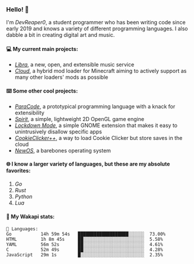 ### Hello! 👋

I'm _DevReaper0_, a student programmer who has been writing code since early 2019 and knows a variety of different programming languages. I also dabble a bit in creating digital art and music.

#### 💻 My current main projects:

-   _[Libra](https://github.com/LibraMusic)_, a new, open, and extensible music service
-   _[Cloud](https://github.com/CloudLoaderMC/CloudLoader)_, a hybrid mod loader for Minecraft aiming to actively support as many other loaders' mods as possible

#### ⌨️ Some other cool projects:

-   _[ParaCode](https://github.com/ParaCodeLang/ParaCode)_, a prototypical programming language with a knack for extensibility
-   _[Spirit](https://gitlab.com/DevReaper0/SpiritEngine)_, a simple, lightweight 2D OpenGL game engine
-   _[Lockdown Mode](https://github.com/DevReaper0/GNOME-LockdownMode)_, a simple GNOME extension that makes it easy to unintrusively disallow specific apps
-   _[CookieClicker++](https://github.com/DevReaper0/CookieClickerPlusPlus)_, a way to load Cookie Clicker but store saves in the cloud
-   _[NewOS](https://github.com/DevReaper0/NewOS)_, a barebones operating system

#### 🌐 I know a larger variety of languages, but these are my absolute favorites:

1. _Go_
2. _Rust_
3. _Python_
4. _Lua_

#### 📡 My Wakapi stats:

```text
💾 Languages:
Go           14h 59m 54s   ███████████████████░░░░░░  73.00%
HTML         1h 8m 45s     ██░░░░░░░░░░░░░░░░░░░░░░░  5.58%
YAML         56m 52s       ██░░░░░░░░░░░░░░░░░░░░░░░  4.61%
C            52m 49s       ██░░░░░░░░░░░░░░░░░░░░░░░  4.28%
JavaScript   29m 1s        █░░░░░░░░░░░░░░░░░░░░░░░░  2.35%
```
